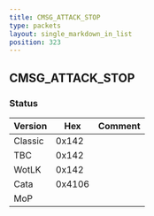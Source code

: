 ```yaml
---
title: CMSG_ATTACK_STOP
type: packets
layout: single_markdown_in_list
position: 323
---
```


## CMSG_ATTACK_STOP

### Status

Version    | Hex        | Comment
---------- | ---------- | ---------- 
Classic    | 0x142      |
TBC        | 0x142      |
WotLK      | 0x142      |
Cata       | 0x4106     |
MoP        |            |